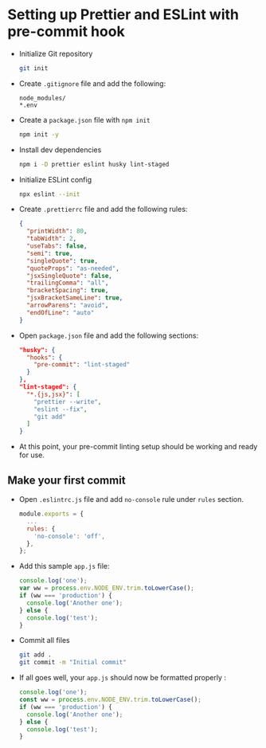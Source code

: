 # Setting up Prettier and ESLint with pre-commit hook

- Initialize Git repository
  ```bash
  git init
  ```
- Create `.gitignore` file and add the following:
  ```
  node_modules/
  *.env
  ```
- Create a `package.json` file with `npm init`
  ```bash
  npm init -y
  ```
- Install dev dependencies
  ```bash
  npm i -D prettier eslint husky lint-staged
  ```
- Initialize ESLint config
  ```bash
  npx eslint --init
  ```
- Create `.prettierrc` file and add the following rules:
  ```json
  {
    "printWidth": 80,
    "tabWidth": 2,
    "useTabs": false,
    "semi": true,
    "singleQuote": true,
    "quoteProps": "as-needed",
    "jsxSingleQuote": false,
    "trailingComma": "all",
    "bracketSpacing": true,
    "jsxBracketSameLine": true,
    "arrowParens": "avoid",
    "endOfLine": "auto"
  }
  ```
- Open `package.json` file and add the following sections:
  ```json
  "husky": {
    "hooks": {
      "pre-commit": "lint-staged"
    }
  },
  "lint-staged": {
    "*.{js,jsx}": [
      "prettier --write",
      "eslint --fix",
      "git add"
    ]
  }
  ```
- At this point, your pre-commit linting setup should be working and ready for use.

## Make your first commit

- Open `.eslintrc.js` file and add `no-console` rule under `rules` section.
  ```javascript
  module.exports = {
    ...
    rules: {
      'no-console': 'off',
    },
  };
  ```
- Add this sample `app.js` file:
  ```javascript
  console.log('one');
  var ww = process.env.NODE_ENV.trim.toLowerCase();
  if (ww === 'production') {
    console.log('Another one');
  } else {
    console.log('test');
  }
  ```
- Commit all files
  ```bash
  git add .
  git commit -m "Initial commit"
  ```
- If all goes well, your `app.js` should now be formatted properly :
  ```javascript
  console.log('one');
  const ww = process.env.NODE_ENV.trim.toLowerCase();
  if (ww === 'production') {
    console.log('Another one');
  } else {
    console.log('test');
  }
  ```
